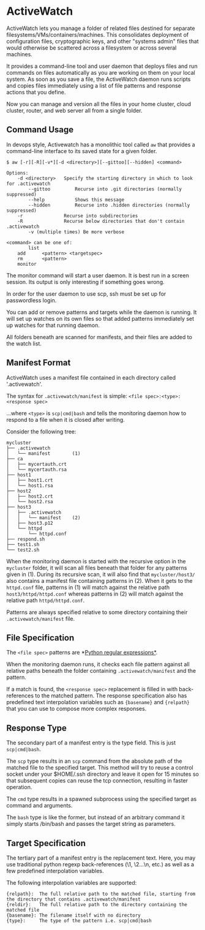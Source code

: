 ActiveWatch
===========

ActiveWatch lets you manage a folder of related files destined for separate filesystems/VMs/containers/machines.
This consolidates deployment of configuration files, cryptographic keys, and other "systems admin" files
  that would otherwise be scattered across a filesystem or across several machines.

It provides a command-line tool and user daemon that deploys files and run commands on files
  automatically as you are working on them on your local system.
As soon as you save a file, the ActiveWatch daemon runs scripts and copies files immediately using
  a list of file patterns and response actions that you define.

Now you can manage and version all the files in your home cluster, cloud cluster, router, and web server all from a single folder.


Command Usage
-------------

In devops style, Activewatch has a monolithic tool called ```aw``` that provides a command-line interface
  to its saved state for a given folder.


```
$ aw [-r][-R][-v*][-d <directory>][--gittoo][--hidden] <command>

Options:
    -d <directory>   Specify the starting directory in which to look for .activewatch
		--gittoo         Recurse into .git directories (normally suppressed)
		--help           Shows this message
		--hidden         Recurse into .hidden directories (normally suppressed)
    -r               Recurse into subdirectories
    -R               Recurse below directories that don't contain .activewatch
		-v (multiple times) Be more verbose

<command> can be one of:
		list
    add      <pattern> <targetspec>
    rm       <pattern>
    monitor
```

The monitor command will start a user daemon. It is best run in a screen session. Its output is only interesting if something goes wrong.

In order for the user daemon to use scp, ssh must be set up for passwordless login.

You can add or remove patterns and targets while the daemon is running. It will set up watches on its own files so that added patterns
  immediately set up watches for that running daemon.


All folders beneath <directory> are scanned for manifests, and their files are added to the watch list.


Manifest Format
---------------

ActiveWatch uses a manifest file contained in each directory called '.activewatch'.

The syntax for ```.activewatch/manifest``` is simple:
  ``` <file spec>:<type>:<response spec> ```

...where ```<type>``` is ```scp|cmd|bash``` and tells the monitoring daemon how to respond
  to a file when it is closed after writing.

Consider the following tree:

```
mycluster
├── .activewatch
│   └── manifest        (1)
├── ca
│   ├── mycertauth.crt
│   └── mycertauth.rsa
├── host1
│   ├── host1.crt
│   └── host1.rsa
├── host2
│   ├── host2.crt
│   └── host2.rsa
├── host3
│   ├── .activewatch
│   │   └── manifest    (2)
│   ├── host3.p12
│   └── httpd
│       └── httpd.conf
├── respond.sh
├── test1.sh
└── test2.sh
```

When the monitoring daemon is started with the recursive option in the ```mycluster``` folder, it will scan all files
  beneath that folder for any patterns given in (1).
During its recursive scan, it will also find that ```mycluster/host3/``` also contains a manifest file containing patterns in (2).
When it gets to the ```httpd.conf``` file, patterns in (1) will match against the relative path ```host3/httpd/httpd.conf```
  whereas patterns in (2) will match against the relative path ```httpd/httpd.conf```.

Patterns are always specified relative to some directory containing their ```.activewatch/manifest``` file.


File Specification
------------------

The ```<file spec>``` patterns are *[Python regular expressions*](https://docs.python.org/library/re.html).

When the monitoring daemon runs, it checks each file pattern against all relative paths beneath the folder
  containing ```.activewatch/manifest``` and the pattern.

If a match is found, the ```<response spec>``` replacement is filled in with back-references to the matched pattern.
The response specification also has predefined text interpolation variables such as ```{basename}``` and ```{relpath}``` that you can use
  to compose more complex responses.


Response Type
-------------

The secondary part of a manifest entry is the type field.
This is just ```scp|cmd|bash```.

The ```scp``` type results in an ```scp``` command from the absolute path of the matched file to the specified target.
This method will try to reuse a control socket under your $HOME/.ssh directory and leave it open for 15 minutes so that subsequent copies
  can reuse the tcp connection, resulting in faster operation.

The ```cmd``` type results in a spawned subprocess using the specified target as command and arguments.

The ```bash``` type is like the former, but instead of an arbitrary command it simply starts /bin/bash and passes the target string as parameters.


Target Specification
--------------------

The tertiary part of a manifest entry is the replacement text.
Here, you may use traditional python regexp back-references (\1, \2...\n, etc.) as well as a few predefined interpolation variables.

The following interpolation variables are supported:
```
{relpath}:  The full relative path to the matched file, starting from the directory that contains .activewatch/manifest
{reldir}:   The full relative path to the directory containing the matched file
{basename}: The filename itself with no directory
{type}:     The type of the pattern i.e. scp|cmd|bash
```



